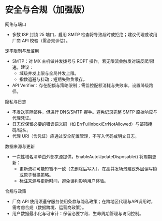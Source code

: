 # 安全与合规（加强版）

网络与端口
- 多数 ISP 封锁 25 端口，启用 SMTP 检查将导致超时或拒绝；建议代理或改用厂商 API 校验（需合规评估）。

速率限制与反滥用
- SMTP：对 MX 主机做并发拨号与 RCPT 操作，若无限流会触发对端反爬/限速。建议：
  - 域级并发上限与全局并发上限。
  - 指数退避与抖动；短期失败负缓存。
- API Verifier：存在配额与策略限制；需监控配额消耗与失败率，设置降级路径。

隐私与日志
- 不发送实际邮件，但进行 DNS/SMTP 握手。避免记录完整 SMTP 原始响应与代理凭证。
- 日志仅保留必要的错误语义码（如 ErrFullInbox/ErrNotAllowed）与邮箱掩码/域名。
- 代理 URI（含凭证）应通过安全配置管理，不写入代码或明文日志。

数据来源与更新
- 一次性域名清单由外部来源提供，EnableAutoUpdateDisposable() 将周期更新：
  - 更新流程可能短暂不一致（先删除后写入），在高并发场景建议外层读写锁或原子替换策略。
  - 标注来源与更新时间，避免误判影响用户体验。

合规与政策
- 厂商 API 使用须遵守服务使用条款与隐私政策；在跨地区代理与API调用时，需考虑合规（数据跨境、运营商政策）。
- 用户数据最小化与可审计：保留必要字段、生命周期管理与访问控制。